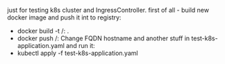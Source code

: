 just for testing k8s cluster and IngressController.
first of all - build new docker image and push it int to registry:
 - docker build -t <YOUR REPO HERE>/<APP NAME>:<TAG> .
 - docker push <YOUR REPO HERE>/<APP NAME>:<TAG>
Change FQDN hostname and another stuff in test-k8s-application.yaml and run it:
 - kubectl apply -f test-k8s-application.yaml
